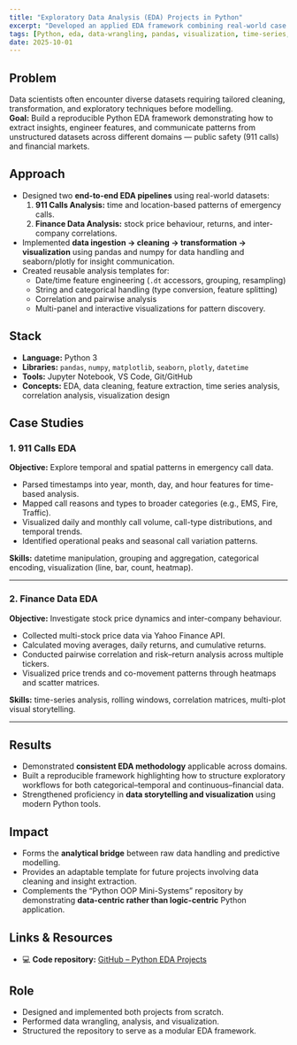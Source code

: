 ```yaml
---
title: "Exploratory Data Analysis (EDA) Projects in Python"
excerpt: "Developed an applied EDA framework combining real-world case studies — emergency call records and financial time series — to demonstrate data wrangling, feature extraction, and visualization workflows using pandas, seaborn, and plotly."
tags: [Python, eda, data-wrangling, pandas, visualization, time-series, feature-engineering, seaborn, plotly]
date: 2025-10-01
---
```


## Problem
Data scientists often encounter diverse datasets requiring tailored cleaning, transformation, and exploratory techniques before modelling.  
**Goal:** Build a reproducible Python EDA framework demonstrating how to extract insights, engineer features, and communicate patterns from unstructured datasets across different domains — public safety (911 calls) and financial markets.

## Approach
- Designed two **end-to-end EDA pipelines** using real-world datasets:
  1. **911 Calls Analysis:** time and location-based patterns of emergency calls.
  2. **Finance Data Analysis:** stock price behaviour, returns, and inter-company correlations.
- Implemented **data ingestion → cleaning → transformation → visualization** using pandas and numpy for data handling and seaborn/plotly for insight communication.
- Created reusable analysis templates for:
  - Date/time feature engineering (`.dt` accessors, grouping, resampling)
  - String and categorical handling (type conversion, feature splitting)
  - Correlation and pairwise analysis
  - Multi-panel and interactive visualizations for pattern discovery.

## Stack
- **Language:** Python 3  
- **Libraries:** `pandas`, `numpy`, `matplotlib`, `seaborn`, `plotly`, `datetime`  
- **Tools:** Jupyter Notebook, VS Code, Git/GitHub  
- **Concepts:** EDA, data cleaning, feature extraction, time series analysis, correlation analysis, visualization design

## Case Studies

### **1. 911 Calls EDA**
**Objective:** Explore temporal and spatial patterns in emergency call data.  
- Parsed timestamps into year, month, day, and hour features for time-based analysis.  
- Mapped call reasons and types to broader categories (e.g., EMS, Fire, Traffic).  
- Visualized daily and monthly call volume, call-type distributions, and temporal trends.  
- Identified operational peaks and seasonal call variation patterns.

**Skills:** datetime manipulation, grouping and aggregation, categorical encoding, visualization (line, bar, count, heatmap).

---

### **2. Finance Data EDA**
**Objective:** Investigate stock price dynamics and inter-company behaviour.  
- Collected multi-stock price data via Yahoo Finance API.  
- Calculated moving averages, daily returns, and cumulative returns.  
- Conducted pairwise correlation and risk–return analysis across multiple tickers.  
- Visualized price trends and co-movement patterns through heatmaps and scatter matrices.

**Skills:** time-series analysis, rolling windows, correlation matrices, multi-plot visual storytelling.

---

## Results
- Demonstrated **consistent EDA methodology** applicable across domains.  
- Built a reproducible framework highlighting how to structure exploratory workflows for both categorical–temporal and continuous–financial data.  
- Strengthened proficiency in **data storytelling and visualization** using modern Python tools.

## Impact
- Forms the **analytical bridge** between raw data handling and predictive modelling.  
- Provides an adaptable template for future projects involving data cleaning and insight extraction.  
- Complements the “Python OOP Mini-Systems” repository by demonstrating **data-centric rather than logic-centric** Python application.

## Links & Resources
- 💻 **Code repository:** [GitHub – Python EDA Projects](https://github.com/AlejandroFuentePinero/python-eda-mini-projects)

## Role
- Designed and implemented both projects from scratch.  
- Performed data wrangling, analysis, and visualization.  
- Structured the repository to serve as a modular EDA framework.
